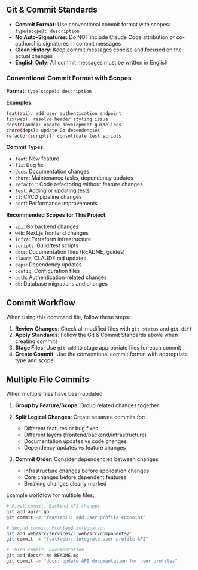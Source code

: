 ## Git & Commit Standards

- **Commit Format**: Use conventional commit format with scopes: `type(scope): description`
- **No Auto-Signatures**: Do NOT include Claude Code attribution or co-authorship signatures in commit messages
- **Clean History**: Keep commit messages concise and focused on the actual changes
- **English Only**: All commit messages must be written in English

### Conventional Commit Format with Scopes

**Format**: `type(scope): description`

**Examples**:
```bash
feat(api): add user authentication endpoint
fix(web): resolve header styling issue
docs(claude): update development guidelines
chore(deps): update Go dependencies
refactor(scripts): consolidate test scripts
```

**Commit Types**:
- `feat`: New feature
- `fix`: Bug fix
- `docs`: Documentation changes
- `chore`: Maintenance tasks, dependency updates
- `refactor`: Code refactoring without feature changes
- `test`: Adding or updating tests
- `ci`: CI/CD pipeline changes
- `perf`: Performance improvements

**Recommended Scopes for This Project**:
- `api`: Go backend changes
- `web`: Next.js frontend changes
- `infra`: Terraform infrastructure
- `scripts`: Build/test scripts
- `docs`: Documentation files (README, guides)
- `claude`: CLAUDE.md updates
- `deps`: Dependency updates
- `config`: Configuration files
- `auth`: Authentication-related changes
- `db`: Database migrations and changes

## Commit Workflow

When using this command file, follow these steps:

1. **Review Changes**: Check all modified files with `git status` and `git diff`
2. **Apply Standards**: Follow the Git & Commit Standards above when creating commits
3. **Stage Files**: Use `git add` to stage appropriate files for each commit
4. **Create Commit**: Use the conventional commit format with appropriate type and scope

## Multiple File Commits

When multiple files have been updated:

1. **Group by Feature/Scope**: Group related changes together
2. **Split Logical Changes**: Create separate commits for:
   - Different features or bug fixes
   - Different layers (frontend/backend/infrastructure)
   - Documentation updates vs code changes
   - Dependency updates vs feature changes

3. **Commit Order**: Consider dependencies between changes
   - Infrastructure changes before application changes
   - Core changes before dependent features
   - Breaking changes clearly marked

Example workflow for multiple files:
```bash
# First commit: Backend API changes
git add api/*.go
git commit -m "feat(api): add user profile endpoint"

# Second commit: Frontend integration
git add web/src/services/* web/src/components/*
git commit -m "feat(web): integrate user profile API"

# Third commit: Documentation
git add docs/*.md README.md
git commit -m "docs: update API documentation for user profiles"
```
